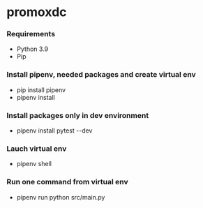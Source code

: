 # promoxdc
### Requirements
* Python 3.9
* Pip

### Install pipenv, needed packages and create virtual env
* pip install pipenv
* pipenv install

### Install packages only in dev environment
* pipenv install pytest --dev

### Lauch virtual env
* pipenv shell

### Run one command from virtual env
* pipenv run python src/main.py
